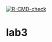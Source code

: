 <!-- badges: start -->
  [![R-CMD-check](https://github.com/yj313155521/lab3/actions/workflows/R-CMD-check.yaml/badge.svg)](https://github.com/yj313155521/lab3/actions/workflows/R-CMD-check.yaml)
  <!-- badges: end -->
# lab3
